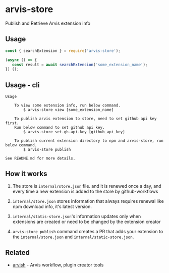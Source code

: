 # arvis-store

Publish and Retrieve Arvis extension info

## Usage

```js
const { searchExtension } = require('arvis-store');

(async () => {
   const result = await searchExtension('some_extension_name');
}) ();
```

## Usage - cli

```
Usage

    To view some extension info, run below command.
        $ arvis-store view [some_extension_name]

    To publish arvis extension to store, need to set github api key first.
    Run below command to set github api key.
        $ arvis-store set-gh-api-key [github_api_key]

    To publish current extension directory to npm and arvis-store, run below command.
        $ arvis-store publish

See README.md for more details.
```

## How it works

1. The store is `internal/store.json` file. and it is renewed once a day, and every time a new extension is added to the store by github-workflows

2. `internal/store.json` stores information that always requires renewal like npm download info, it's latest version.

3. `internal/statis-store.json`'s information updates only when extensions are created or need to be changed by the extension creator

4. `arvis-store publish` command creates a PR that adds your extension to the `internal/store.json` and `internal/static-store.json`.

## Related

- [arvish](https://github.com/jopemachine/arvish) - Arvis workflow, plugin creator tools